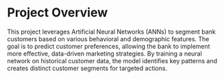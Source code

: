 # Project Overview
This project leverages Artificial Neural Networks (ANNs) to segment bank customers based on various behavioral and demographic features. The goal is to predict customer preferences, allowing the bank to implement more effective, data-driven marketing strategies. By training a neural network on historical customer data, the model identifies key patterns and creates distinct customer segments for targeted actions.

